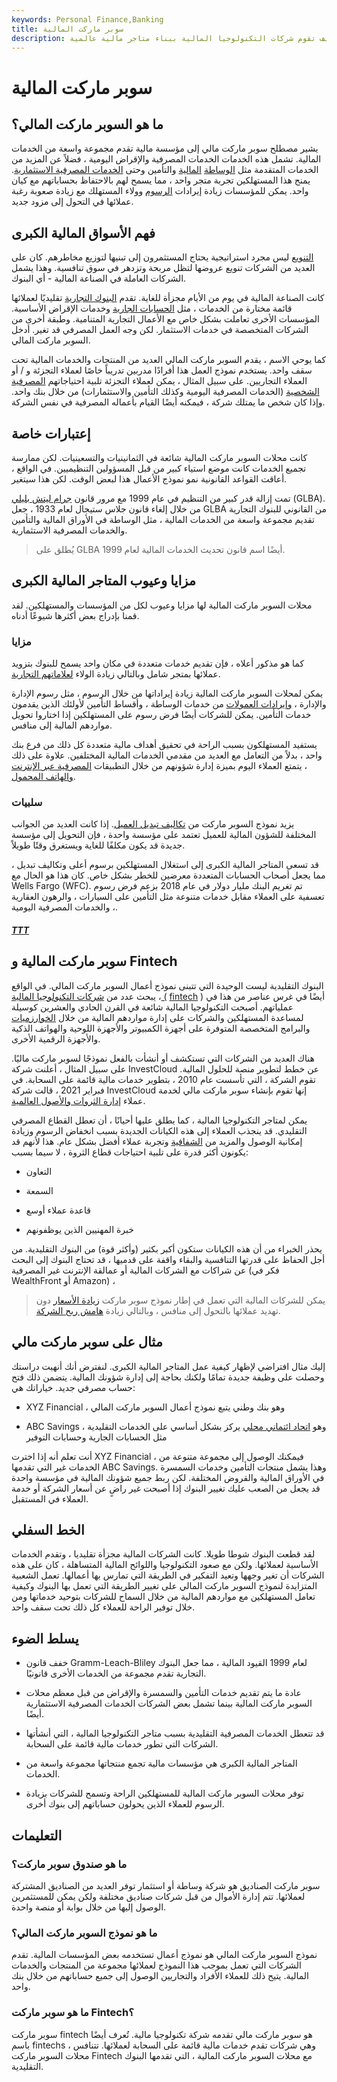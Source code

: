 ```yaml
---
keywords: Personal Finance,Banking
title: سوبر ماركت المالية
description: السوبر ماركت المالي هو شركة تقدم مجموعة واسعة من الخدمات المالية. اقرأ كيف تقوم شركات التكنولوجيا المالية ببناء متاجر مالية عالمية.
---
```


# سوبر ماركت المالية
## ما هو السوبر ماركت المالي؟

يشير مصطلح سوبر ماركت مالي إلى مؤسسة مالية تقدم مجموعة واسعة من الخدمات المالية. تشمل هذه الخدمات الخدمات المصرفية والإقراض اليومية ، فضلاً عن المزيد من الخدمات المتقدمة مثل [الوساطة](/stockbroker) [المالية](/stockbroker) والتأمين وحتى [الخدمات المصرفية الاستثمارية](/investment-banking). يمنح هذا المستهلكين تجربة متجر واحد ، مما يسمح لهم بالاحتفاظ بحساباتهم مع كيان واحد. يمكن للمؤسسات زيادة إيرادات [الرسوم](/fee) وولاء المستهلك مع زيادة صعوبة رغبة عملائها في التحول إلى مزود جديد.

## فهم الأسواق المالية الكبرى

[التنويع](/diversification) ليس مجرد استراتيجية يحتاج المستثمرون إلى تبنيها لتوزيع مخاطرهم. كان على العديد من الشركات تنويع عروضها لتظل مربحة وتزدهر في سوق تنافسية. وهذا يشمل الشركات العاملة في الصناعة المالية - أي البنوك.

كانت الصناعة المالية في يوم من الأيام مجزأة للغاية. تقدم [البنوك التجارية](/commercialbank) تقليديًا لعملائها قائمة مختارة من الخدمات ، مثل [الحسابات الجارية](/checkingaccount) وخدمات الإقراض الأساسية. المؤسسات الأخرى تعاملت بشكل خاص مع الأعمال التجارية المتنامية. وطبقة أخرى من الشركات المتخصصة في خدمات الاستثمار. لكن وجه العمل المصرفي قد تغير. أدخل السوبر ماركت المالي.

كما يوحي الاسم ، يقدم السوبر ماركت المالي العديد من المنتجات والخدمات المالية تحت سقف واحد. يستخدم نموذج العمل هذا أفرادًا مدربين تدريباً خاصًا لعملاء التجزئة و / أو العملاء التجاريين. على سبيل المثال ، يمكن لعملاء التجزئة تلبية احتياجاتهم [المصرفية الشخصية](/retailbanking) (الخدمات المصرفية اليومية وكذلك التأمين والاستثمارات) من خلال بنك واحد. وإذا كان شخص ما يمتلك شركة ، فيمكنه أيضًا القيام بأعماله المصرفية في نفس الشركة.

## إعتبارات خاصة

كانت محلات السوبر ماركت المالية شائعة في الثمانينيات والتسعينيات. لكن ممارسة تجميع الخدمات كانت موضع استياء كبير من قبل المسؤولين التنظيميين. في الواقع ، أعاقت القواعد القانونية نمو نموذج الأعمال هذا لبعض الوقت. لكن هذا سيتغير.

تمت إزالة قدر كبير من التنظيم في عام 1999 مع مرور قانون [جرام ليتش بليلي](/glba) (GLBA). من خلال إلغاء قانون جلاس ستيجال لعام 1933 ، جعل GLBA من القانوني للبنوك التجارية تقديم مجموعة واسعة من الخدمات المالية ، مثل الوساطة في الأوراق المالية والتأمين والخدمات المصرفية الاستثمارية.

> يُطلق على GLBA أيضًا اسم قانون تحديث الخدمات المالية لعام 1999.

>

## مزايا وعيوب المتاجر المالية الكبرى

محلات السوبر ماركت المالية لها مزايا وعيوب لكل من المؤسسات والمستهلكين. لقد قمنا بإدراج بعض أكثرها شيوعًا أدناه.

### مزايا

كما هو مذكور أعلاه ، فإن تقديم خدمات متعددة في مكان واحد يسمح للبنوك بتزويد عملائها بمتجر شامل وبالتالي زيادة الولاء [لعلاماتهم التجارية](/brand).

يمكن لمحلات السوبر ماركت المالية زيادة إيراداتها من خلال الرسوم ، مثل رسوم الإدارة والإدارة ، [وإيرادات العمولات](/commission) من خدمات الوساطة ، وأقساط التأمين لأولئك الذين يقدمون خدمات التأمين. يمكن للشركات أيضًا فرض رسوم على المستهلكين إذا اختاروا تحويل مواردهم المالية إلى منافس.

يستفيد المستهلكون بسبب الراحة في تحقيق أهداف مالية متعددة كل ذلك من فرع بنك واحد ، بدلاً من التعامل مع العديد من مقدمي الخدمات المالية المختلفين. علاوة على ذلك ، يتمتع العملاء اليوم بميزة إدارة شؤونهم من خلال التطبيقات [المصرفية عبر الإنترنت والهاتف المحمول](/mobile-banking).

### سلبيات

يزيد نموذج السوبر ماركت من [تكاليف تبديل العميل](/switchingcosts). إذا كانت العديد من الجوانب المختلفة للشؤون المالية للعميل تعتمد على مؤسسة واحدة ، فإن التحويل إلى مؤسسة جديدة قد يكون مكلفًا للغاية ويستغرق وقتًا طويلاً.

قد تسعى المتاجر المالية الكبرى إلى استغلال المستهلكين برسوم أعلى وتكاليف تبديل ، مما يجعل أصحاب الحسابات المتعددة معرضين للخطر بشكل خاص. كان هذا هو الحال مع Wells Fargo (WFC). تم تغريم البنك مليار دولار في عام 2018 بزعم فرض رسوم تعسفية على العملاء مقابل خدمات متنوعة مثل التأمين على السيارات ، والرهون العقارية ، والخدمات المصرفية اليومية.

<h5> <a href=""> TTT </a> </h5>

## سوبر ماركت المالية و Fintech

البنوك التقليدية ليست الوحيدة التي تتبنى نموذج أعمال السوبر ماركت المالي. في الواقع ، يبحث عدد من [شركات التكنولوجيا المالية (](/fintech) [fintech](/fintech) ) أيضًا في غرس عناصر من هذا في عملياتهم. أصبحت التكنولوجيا المالية شائعة في القرن الحادي والعشرين كوسيلة لمساعدة المستهلكين والشركات على إدارة مواردهم المالية من خلال [الخوارزميات](/algorithm) والبرامج المتخصصة المتوفرة على أجهزة الكمبيوتر والأجهزة اللوحية والهواتف الذكية والأجهزة الرقمية الأخرى.

هناك العديد من الشركات التي تستكشف أو أنشأت بالفعل نموذجًا لسوبر ماركت ماليًا. على سبيل المثال ، أعلنت شركة InvestCloud عن خطط لتطوير منصة للحلول المالية. تقوم الشركة ، التي تأسست عام 2010 ، بتطوير خدمات مالية قائمة على السحابة. في فبراير 2021 ، قالت شركة InvestCloud إنها تقوم بإنشاء سوبر ماركت مالي لخدمة عملاء [إدارة الثروات والأصول العالمية](/assetmanagement).

يمكن لمتاجر التكنولوجيا المالية ، كما يطلق عليها أحيانًا ، أن تعطل القطاع المصرفي التقليدي. قد ينجذب العملاء إلى هذه الكيانات الجديدة بسبب انخفاض الرسوم وزيادة إمكانية الوصول والمزيد من [الشفافية](/transparency) وتجربة عملاء أفضل بشكل عام. هذا لأنهم قد يكونون أكثر قدرة على تلبية احتياجات قطاع الثروة ، لا سيما بسبب:

- التعاون

- السمعة

- قاعدة عملاء أوسع

- خبرة المهنيين الذين يوظفونهم

يحذر الخبراء من أن هذه الكيانات ستكون أكبر بكثير (وأكثر قوة) من البنوك التقليدية. من أجل الحفاظ على قدرتها التنافسية والبقاء واقفة على قدميها ، قد تحتاج البنوك إلى البحث عن شراكات مع الشركات المالية أو عمالقة الإنترنت غير المصرفية (فكر في WealthFront أو Amazon) ،

> يمكن للشركات المالية التي تعمل في إطار نموذج سوبر ماركت [زيادة الأسعار](/pricingpower) دون تهديد عملائها بالتحول إلى منافس ، وبالتالي زيادة [هامش ربح الشركة](/profitmargin).

>

## مثال على سوبر ماركت مالي

إليك مثال افتراضي لإظهار كيفية عمل المتاجر المالية الكبرى. لنفترض أنك أنهيت دراستك وحصلت على وظيفة جديدة تمامًا ولكنك بحاجة إلى إدارة شؤونك المالية. يتضمن ذلك فتح حساب مصرفي جديد. خياراتك هي:

- XYZ Financial ، وهو بنك وطني يتبع نموذج أعمال السوبر ماركت المالي

- ABC Savings ، وهو [اتحاد ائتماني محلي](/creditunion) يركز بشكل أساسي على الخدمات التقليدية مثل الحسابات الجارية وحسابات التوفير

أنت تعلم أنه إذا اخترت XYZ Financial ، فيمكنك الوصول إلى مجموعة متنوعة من الخدمات غير التي تقدمها ABC Savings. وهذا يشمل منتجات التأمين وخدمات السمسرة في الأوراق المالية والقروض المختلفة. لكن ربط جميع شؤونك المالية في مؤسسة واحدة قد يجعل من الصعب عليك تغيير البنوك إذا أصبحت غير راضٍ عن أسعار الشركة أو خدمة العملاء في المستقبل.

## الخط السفلي

لقد قطعت البنوك شوطا طويلا. كانت الشركات المالية مجزأة تقليديا ، وتقدم الخدمات الأساسية لعملائها. ولكن مع صعود التكنولوجيا واللوائح المالية المتساهلة ، كان على هذه الشركات أن تغير وجهها وتعيد التفكير في الطريقة التي تمارس بها أعمالها. تعمل الشعبية المتزايدة لنموذج السوبر ماركت المالي على تغيير الطريقة التي تعمل بها البنوك وكيفية تعامل المستهلكين مع مواردهم المالية من خلال السماح للشركات بتوحيد خدماتها ومن خلال توفير الراحة للعملاء كل ذلك تحت سقف واحد.

## يسلط الضوء

- خفف قانون Gramm-Leach-Bliley لعام 1999 القيود المالية ، مما جعل البنوك التجارية تقدم مجموعة من الخدمات الأخرى قانونيًا.

- عادة ما يتم تقديم خدمات التأمين والسمسرة والإقراض من قبل معظم محلات السوبر ماركت المالية بينما تشمل بعض الشركات الخدمات المصرفية الاستثمارية أيضًا.

- قد تتعطل الخدمات المصرفية التقليدية بسبب متاجر التكنولوجيا المالية ، التي أنشأتها الشركات التي تطور خدمات مالية قائمة على السحابة.

- المتاجر المالية الكبرى هي مؤسسات مالية تجمع منتجاتها مجموعة واسعة من الخدمات.

- توفر محلات السوبر ماركت المالية للمستهلكين الراحة وتسمح للشركات بزيادة الرسوم للعملاء الذين يحولون حساباتهم إلى بنوك أخرى.

## التعليمات

### ما هو صندوق سوبر ماركت؟

سوبر ماركت الصناديق هو شركة وساطة أو استثمار توفر العديد من الصناديق المشتركة لعملائها. تتم إدارة الأموال من قبل شركات صناديق مختلفة ولكن يمكن للمستثمرين الوصول إليها من خلال بوابة أو منصة واحدة.

### ما هو نموذج السوبر ماركت المالي؟

نموذج السوبر ماركت المالي هو نموذج أعمال تستخدمه بعض المؤسسات المالية. تقدم الشركات التي تعمل بموجب هذا النموذج لعملائها مجموعة من المنتجات والخدمات المالية. يتيح ذلك للعملاء الأفراد والتجاريين الوصول إلى جميع حساباتهم من خلال بنك واحد.

### ما هو سوبر ماركت Fintech؟

سوبر ماركت fintech هو سوبر ماركت مالي تقدمه شركة تكنولوجيا مالية. تُعرف أيضًا باسم fintechs ، وهي شركات تقدم خدمات مالية قائمة على السحابة لعملائها. تتنافس محلات السوبر ماركت Fintech مع محلات السوبر ماركت المالية ، التي تقدمها البنوك التقليدية.

